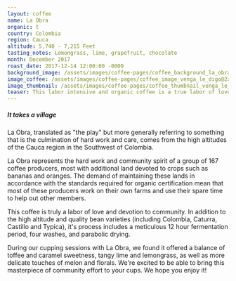 ```yaml
---
layout: coffee
name: La Obra
organic: t
country: Colombia
region: Cauca
altitude: 5,740 - 7,215 Feet
tasting_notes: Lemongrass, lime, grapefruit, chocolate
month: December 2017
roast_date: 2017-12-14 12:00:00 -0000
background_image: /assets/images/coffee-pages/coffee_background_la_obra@2x.jpg
image_coffee: /assets/images/coffee-pages/coffee_image_venga_le_digo@2x.jpg
image_thumbnail: /assets/images/coffee-pages/coffee_thumbnail_venga_le_digo@2x.jpg
teaser: This labor intensive and organic coffee is a true labor of love for it's Cauca region community of producers.
---
```

<h5>It takes a village</h5>
<p>La Obra, translated as "the play" but more generally referring to something that is the culmination of hard work and care, comes from the high altitudes of the Cauca region in the Southwest of Colombia.</p>
<p>La Obra represents the hard work and community spirit of a group of 167 coffee producers, most with additional land devoted to crops such as bananas and oranges. The demand of maintaining these lands in accordance with the standards required for organic certification mean that most of these producers work on their own farms and use their spare time to help out other members.</p> 
<p>This coffee is truly a labor of love and devotion to community. In addition to the high altitude and quality bean varieties (including Colombia, Caturra, Castillo and Typica), it's process includes a meticulous 12 hour fermentation period, four washes, and parabolic drying.</p>
<p>During our cupping sessions with La Obra, we found it offered a balance of toffee and caramel sweetness, tangy lime and lemongrass, as well as more delicate touches of melon and florals. We're excited to be able to bring this masterpiece of community effort to your cups. We hope you enjoy it!</p>
